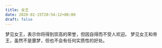 ```yaml
---
title: 女王
date: 2020-02-15T20:54:12+08:00
draft: false
---
```


梦见女王，表示你将得到崇高的荣誉，但因自得而不受人欢迎。
梦见女王和帝王，虽然不是噩梦，但也不会有任何实质性的好处。
